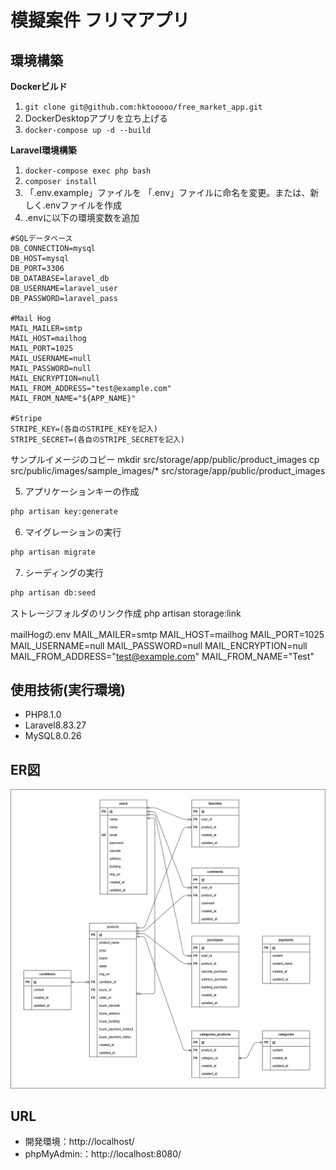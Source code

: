 # 模擬案件 フリマアプリ

## 環境構築
**Dockerビルド**
1. `git clone git@github.com:hktooooo/free_market_app.git`
2.  DockerDesktopアプリを立ち上げる
3. `docker-compose up -d --build`

**Laravel環境構築**
1. `docker-compose exec php bash`
2. `composer install`
3. 「.env.example」ファイルを 「.env」ファイルに命名を変更。または、新しく.envファイルを作成
4. .envに以下の環境変数を追加
``` text
#SQLデータベース
DB_CONNECTION=mysql
DB_HOST=mysql
DB_PORT=3306
DB_DATABASE=laravel_db
DB_USERNAME=laravel_user
DB_PASSWORD=laravel_pass

#Mail Hog
MAIL_MAILER=smtp
MAIL_HOST=mailhog
MAIL_PORT=1025
MAIL_USERNAME=null
MAIL_PASSWORD=null
MAIL_ENCRYPTION=null
MAIL_FROM_ADDRESS="test@example.com"
MAIL_FROM_NAME="${APP_NAME}"

#Stripe
STRIPE_KEY=(各自のSTRIPE_KEYを記入)
STRIPE_SECRET=(各自のSTRIPE_SECRETを記入)
```

サンプルイメージのコピー
mkdir src/storage/app/public/product_images
cp src/public/images/sample_images/* src/storage/app/public/product_images


5. アプリケーションキーの作成
``` bash
php artisan key:generate
```

6. マイグレーションの実行
``` bash
php artisan migrate
```

7. シーディングの実行
``` bash
php artisan db:seed
```

ストレージフォルダのリンク作成
php artisan storage:link


mailHogの.env
MAIL_MAILER=smtp
MAIL_HOST=mailhog
MAIL_PORT=1025
MAIL_USERNAME=null
MAIL_PASSWORD=null
MAIL_ENCRYPTION=null
MAIL_FROM_ADDRESS="test@example.com"
MAIL_FROM_NAME="Test"


## 使用技術(実行環境)
- PHP8.1.0
- Laravel8.83.27
- MySQL8.0.26

## ER図
![alt](erd.png)

## URL
- 開発環境：http://localhost/
- phpMyAdmin:：http://localhost:8080/